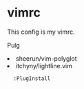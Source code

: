 # vimrc
This config is my vimrc.

Pulg<br>
<li>sheerun/vim-polyglot</li>
<li>itchyny/lightline.vim</li>
<code>
  :PlugInstall
</code>
